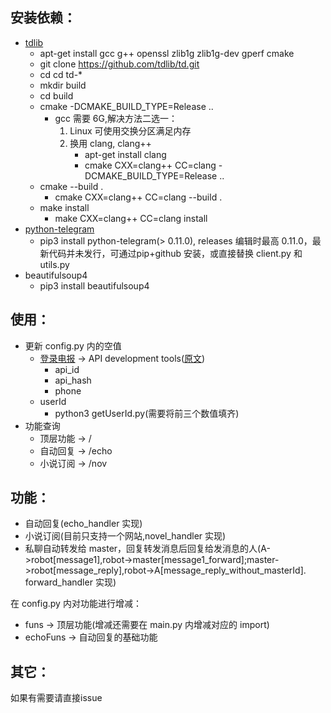 ## 安装依赖：
- [tdlib](https://github.com/tdlib/td)
    - apt-get install gcc g++ openssl zlib1g zlib1g-dev gperf cmake
    - git clone https://github.com/tdlib/td.git
    - cd cd td-*
    - mkdir build
    - cd build
    - cmake -DCMAKE_BUILD_TYPE=Release ..
        - gcc 需要 6G,解决方法二选一：
            1. Linux 可使用交换分区满足内存
            2. 换用 clang, clang++
                - apt-get install clang
                - cmake CXX=clang++ CC=clang -DCMAKE_BUILD_TYPE=Release ..
    - cmake --build .
        - cmake CXX=clang++ CC=clang --build .
    - make install
        - make CXX=clang++ CC=clang install
- [python-telegram](https://github.com/alexander-akhmetov/python-telegram)
    - pip3 install python-telegram(> 0.11.0), releases 编辑时最高 0.11.0，最新代码并未发行，可通过pip+github 安装，或直接替换 client.py 和 utils.py
- beautifulsoup4
    - pip3 install  beautifulsoup4

## 使用：
- 更新 config.py 内的空值
    - [登录电报](https://my.telegram.org) -> API development tools([原文](https://core.telegram.org/api/obtaining_api_id))
        - api_id
        - api_hash
        - phone
    - userId
        - python3 getUserId.py(需要将前三个数值填齐)
- 功能查询
    - 顶层功能 -> /
    - 自动回复 -> /echo
    - 小说订阅 -> /nov

## 功能：
- 自动回复(echo_handler 实现)
- 小说订阅(目前只支持一个网站,novel\_handler 实现)
- 私聊自动转发给 master，回复转发消息后回复给发消息的人(A->robot[message1],robot->master[message1\_forward];master->robot[message\_reply],robot->A[message\_reply\_without\_masterId]. forward\_handler 实现)

在 config.py 内对功能进行增减：
- funs -> 顶层功能(增减还需要在 main.py 内增减对应的 import)
- echoFuns -> 自动回复的基础功能

## 其它：
如果有需要请直接issue
